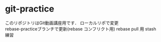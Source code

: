 # git-practice
このリポジトリはGit動画講座用です．
ローカルリポで変更  
rebase-practiceブランチで更新(rebase  コンフリクト用)
rebase pull 用
stash練習
